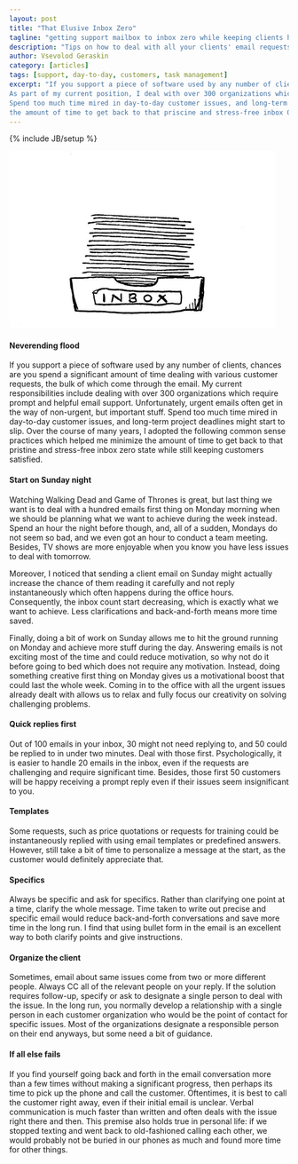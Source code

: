 ```yaml
---
layout: post
title: "That Elusive Inbox Zero"
tagline: "getting support mailbox to inbox zero while keeping clients happy"
description: "Tips on how to deal with all your clients' email requests on time and reduce stress from overflowing mailbox"
author: Vsevolod Geraskin
category: [articles]
tags: [support, day-to-day, customers, task management]
excerpt: "If you support a piece of software used by any number of clients, chances are you spend a significant amount of time dealing with various customer requests, the bulk of which come through the email.
As part of my current position, I deal with over 300 organizations which require prompt and helpful email support.  Unfortunately, urgent emails often get in the way of non-urgent, but important stuff.
Spend too much time mired in day-to-day customer issues, and long-term project deadlines might start to slip.  Over the course of many years, I adopted the following practices which helped me minimize
the amount of time to get back to that priscine and stress-free inbox 0 state while still keeping customers satisfied."
---
```

{% include JB/setup %}

<img class="float-left" width="480pt" src="/assets/post_images/inbox1.jpg" alt="Overloaded Inbox" />

#### Neverending flood
If you support a piece of software used by any number of clients, chances are you spend a significant amount of time dealing with various customer requests, the bulk of which come through the email.
My current responsibilities include dealing with over 300 organizations which require prompt and helpful email support.  Unfortunately, urgent emails often get in the way of non-urgent, but important stuff.
Spend too much time mired in day-to-day customer issues, and long-term project deadlines might start to slip.  Over the course of many years, I adopted the following common sense practices which 
helped me minimize the amount of time to get back to that pristine and stress-free inbox zero state while still keeping customers satisfied.

#### Start on Sunday night
Watching Walking Dead and Game of Thrones is great, but last thing we want is to deal with a hundred emails first thing on Monday morning when we should be planning what we want to achieve during
the week instead.  Spend an hour the night before though, and, all of a sudden, Mondays do not seem so bad, and we even got an hour to conduct a team meeting.  Besides, TV shows are more enjoyable when you
know you have less issues to deal with tomorrow.

Moreover, I noticed that sending a client email on Sunday might actually increase the chance of them reading it carefully and not reply instantaneously which often happens during the office hours. 
Consequently, the inbox count start decreasing, which is exactly what we want to achieve.  Less clarifications and back-and-forth means more time saved. 

Finally, doing a  bit of work on Sunday allows me to hit the ground running on Monday and achieve more stuff during the day.  Answering emails is not exciting most of the time and could reduce motivation,
so why not do it before going to bed which does not require any motivation.  Instead, doing something creative first thing on Monday gives us a motivational boost that could last the whole week. 
Coming in to the office with all the urgent issues already dealt with allows us to relax and fully focus our creativity on solving challenging problems.

#### Quick replies first
Out of 100 emails in your inbox, 30 might not need replying to, and 50 could be replied to in under two minutes.   Deal with those first.  Psychologically, it is easier to handle 20 emails in the inbox, 
even if the requests are challenging and require significant time.  Besides, those first 50 customers will be happy receiving a prompt reply even if their issues seem insignificant to you.

#### Templates
Some requests, such as price quotations or requests for training could be instantaneously replied with using email templates or predefined answers.  However, still take a bit of time to personalize 
a message at the start, as the customer would definitely appreciate that.

#### Specifics
Always be specific and ask for specifics.  Rather than clarifying one point at a time, clarify the whole message.  Time taken to write out precise and specific email would reduce back-and-forth
conversations and save more time in the long run.  I find that using bullet form in the email is an excellent way to both clarify points and give instructions.

#### Organize the client
Sometimes, email about same issues come from two or more different people.  Always CC all of the relevant people on your reply.  If the solution requires follow-up, 
specify or ask to designate a single person to deal with the issue.  In the long run, you normally develop a relationship with a single person in each customer organization who would be the point of
contact for specific issues.  Most of the organizations designate a responsible person on their end anyways, but some need a bit of guidance.

#### If all else fails
If you find yourself going back and forth in the email conversation more than a few times without making a significant progress, then perhaps its time to pick up the phone and 
call the customer. Oftentimes, it is best to call the customer right away, even if their initial email is unclear.  Verbal communication is much faster than written and often deals with the issue 
right there and then.  This premise also holds true in personal life: if we stopped texting and went back to old-fashioned calling each other, we would probably not be buried in our phones as much 
and found more time for other things.


  










